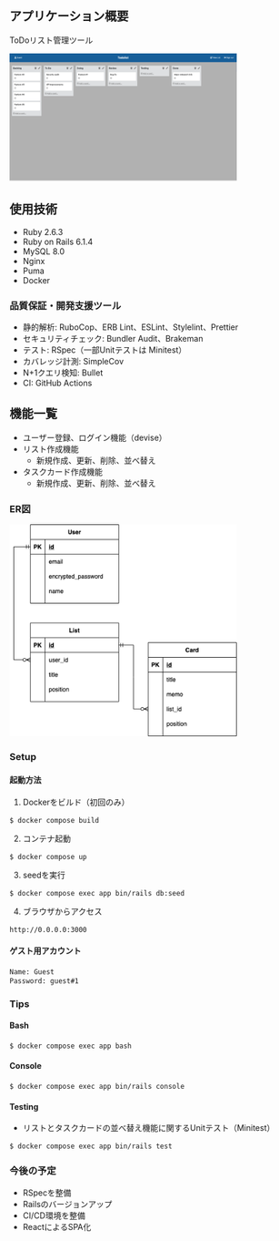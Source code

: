 ## アプリケーション概要

ToDoリスト管理ツール

<img src="./app/assets/images/sample.png" width="400">

## 使用技術

- Ruby 2.6.3
- Ruby on Rails 6.1.4
- MySQL 8.0
- Nginx
- Puma
- Docker

### 品質保証・開発支援ツール

- 静的解析: RuboCop、ERB Lint、ESLint、Stylelint、Prettier
- セキュリティチェック: Bundler Audit、Brakeman
- テスト: RSpec（一部Unitテストは Minitest）
- カバレッジ計測: SimpleCov
- N+1クエリ検知: Bullet
- CI: GitHub Actions

## 機能一覧

- ユーザー登録、ログイン機能（devise）
- リスト作成機能
  - 新規作成、更新、削除、並べ替え
- タスクカード作成機能
  - 新規作成、更新、削除、並べ替え

### ER図

<img src="./app/assets/images/er_diagram.png" width="400">

### Setup

#### 起動方法

1. Dockerをビルド（初回のみ）

```
$ docker compose build
```

2. コンテナ起動

```
$ docker compose up
```

3. seedを実行

```
$ docker compose exec app bin/rails db:seed
```

4. ブラウザからアクセス

```
http://0.0.0.0:3000
```

#### ゲスト用アカウント

```
Name: Guest
Password: guest#1
```

### Tips

#### Bash

```
$ docker compose exec app bash
```

#### Console

```
$ docker compose exec app bin/rails console
```

#### Testing

- リストとタスクカードの並べ替え機能に関するUnitテスト（Minitest）

```
$ docker compose exec app bin/rails test
```

### 今後の予定

- RSpecを整備
- Railsのバージョンアップ
- CI/CD環境を整備
- ReactによるSPA化
